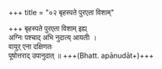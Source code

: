 +++
title = "०२ बृहस्पते पुरएता विशाम्"

+++
बृहस्पते पुरएता विशाम् इह्य्  
अग्निः पश्चाद् अभि नुदात्य् आयतीः ।  
वायुर् एना दक्षिणतः  
पूषोत्तराद् उपानुदात् ॥ +++(Bhatt. apānudāt+)+++